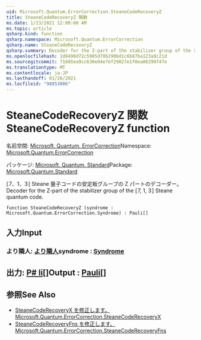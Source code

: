 ```yaml
---
uid: Microsoft.Quantum.ErrorCorrection.SteaneCodeRecoveryZ
title: SteaneCodeRecoveryZ 関数
ms.date: 1/23/2021 12:00:00 AM
ms.topic: article
qsharp.kind: function
qsharp.namespace: Microsoft.Quantum.ErrorCorrection
qsharp.name: SteaneCodeRecoveryZ
qsharp.summary: Decoder for the Z-part of the stabilizer group of the ⟦7, 1, 3⟧ Steane quantum code.
ms.openlocfilehash: 1d8498d72c5985d70b290bd1c6b87ba123a9c21d
ms.sourcegitcommit: 71605ea9cc630e84e7ef29027e1f0ea06299747e
ms.translationtype: MT
ms.contentlocale: ja-JP
ms.lasthandoff: 01/26/2021
ms.locfileid: "98853006"
---
```

# <a name="steanecoderecoveryz-function"></a><span data-ttu-id="8c925-102">SteaneCodeRecoveryZ 関数</span><span class="sxs-lookup"><span data-stu-id="8c925-102">SteaneCodeRecoveryZ function</span></span>

<span data-ttu-id="8c925-103">名前空間: [Microsoft. Quantum. ErrorCorrection](xref:Microsoft.Quantum.ErrorCorrection)</span><span class="sxs-lookup"><span data-stu-id="8c925-103">Namespace: [Microsoft.Quantum.ErrorCorrection](xref:Microsoft.Quantum.ErrorCorrection)</span></span>

<span data-ttu-id="8c925-104">パッケージ: [Microsoft. Quantum. Standard](https://nuget.org/packages/Microsoft.Quantum.Standard)</span><span class="sxs-lookup"><span data-stu-id="8c925-104">Package: [Microsoft.Quantum.Standard](https://nuget.org/packages/Microsoft.Quantum.Standard)</span></span>


<span data-ttu-id="8c925-105">⟦7、1、3⟧ Steane 量子コードの安定板グループの Z パートのデコーダー。</span><span class="sxs-lookup"><span data-stu-id="8c925-105">Decoder for the Z-part of the stabilizer group of the ⟦7, 1, 3⟧ Steane quantum code.</span></span>

```qsharp
function SteaneCodeRecoveryZ (syndrome : Microsoft.Quantum.ErrorCorrection.Syndrome) : Pauli[]
```


## <a name="input"></a><span data-ttu-id="8c925-106">入力</span><span class="sxs-lookup"><span data-stu-id="8c925-106">Input</span></span>

### <a name="syndrome--syndrome"></a><span data-ttu-id="8c925-107">より隣人: [より隣人](xref:Microsoft.Quantum.ErrorCorrection.Syndrome)</span><span class="sxs-lookup"><span data-stu-id="8c925-107">syndrome : [Syndrome](xref:Microsoft.Quantum.ErrorCorrection.Syndrome)</span></span>





## <a name="output--pauli"></a><span data-ttu-id="8c925-108">出力: [P# li](xref:microsoft.quantum.lang-ref.pauli)[]</span><span class="sxs-lookup"><span data-stu-id="8c925-108">Output : [Pauli](xref:microsoft.quantum.lang-ref.pauli)[]</span></span>



## <a name="see-also"></a><span data-ttu-id="8c925-109">参照</span><span class="sxs-lookup"><span data-stu-id="8c925-109">See Also</span></span>

- [<span data-ttu-id="8c925-110">SteaneCodeRecoveryX を修正します。</span><span class="sxs-lookup"><span data-stu-id="8c925-110">Microsoft.Quantum.ErrorCorrection.SteaneCodeRecoveryX</span></span>](xref:Microsoft.Quantum.ErrorCorrection.SteaneCodeRecoveryX)
- [<span data-ttu-id="8c925-111">SteaneCodeRecoveryFns を修正します。</span><span class="sxs-lookup"><span data-stu-id="8c925-111">Microsoft.Quantum.ErrorCorrection.SteaneCodeRecoveryFns</span></span>](xref:Microsoft.Quantum.ErrorCorrection.SteaneCodeRecoveryFns)